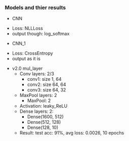 ### Models and thier results
- CNN
 * Loss: NLLLoss
 * output though: log_softmax
- CNN_1
 * Loss: CrossEntropy
 * output as it is
- v2.0 mul_layer
	- Conv layers: 2/3
		* conv1: size 1, 64 
		* conv2: size 64, 64 
		* conv3: size 64, 32 
	- MaxPool layers: 2
		* MaxPool: 2
	- Activation: leaky_ReLU
	- Dense layers: 2:
		* Dense(1600, 512)
		* Dense(512, 128)
		* Dense(128, 10)
	- Result: test acc: 91%, avg loss: 0.0026, 10 epochs




